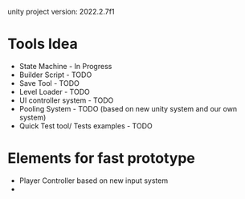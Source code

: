 ﻿unity project version: 2022.2.7f1

# Tools Idea

- State Machine - In Progress
- Builder Script - TODO
- Save Tool - TODO
- Level Loader - TODO
- UI controller system - TODO
- Pooling System - TODO (based on new unity system and our own system)
- Quick Test tool/ Tests examples - TODO

# Elements for fast prototype

- Player Controller based on new input system
- 